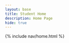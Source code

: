 ```yaml
---
layout: base
title: Student Home 
description: Home Page
hide: true
---
```

{% include nav/home.html %}
